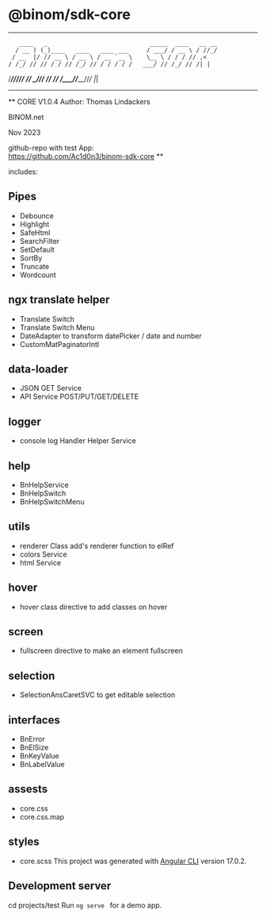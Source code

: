 
# @binom/sdk-core
---------------------------------------------------------------------------------
       ____   _                             _____  ____   __ __
      / __ ) (_)____   ____   ____ ___     / ___/ / __ \ / //_/
     / __  |/ // __ \ / __ \ / __ `__ \    \__ \ / / / // ,<   
    / /_/ // // / / // /_/ // / / / / /   ___/ // /_/ // /| |  
   /_____//_//_/ /_/ \____//_/ /_/ /_/   /____//_____//_/ |_| 

---------------------------------------------------------------------------------

** CORE V1.0.4
Author: Thomas Lindackers 

BINOM.net

Nov 2023

github-repo with test App:  
https://github.com/Ac1d0n3/binom-sdk-core      **                                               


includes:

## Pipes 
- Debounce
- Highlight
- SafeHtml
- SearchFilter
- SetDefault
- SortBy
- Truncate
- Wordcount

## ngx translate helper 
- Translate Switch
- Translate Switch Menu
- DateAdapter to transform datePicker / date and number
- CustomMatPaginatorIntl

## data-loader
- JSON GET Service
- API Service POST/PUT/GET/DELETE 

## logger 
- console log Handler Helper Service

## help
- BnHelpService
- BnHelpSwitch
- BnHelpSwitchMenu

## utils
- renderer Class add's renderer function to elRef
- colors Service 
- html Service

## hover
- hover class directive to add classes on hover

## screen
- fullscreen directive to make an element fullscreen

## selection
- SelectionAnsCaretSVC to get editable selection

## interfaces
- BnError
- BnElSize
- BnKeyValue
- BnLabelValue

## assests
- core.css
- core.css.map

## styles
- core.scss
This project was generated with [Angular CLI](https://github.com/angular/angular-cli) version 17.0.2.

## Development server

cd projects/test
Run `ng serve ` for a demo app. 

